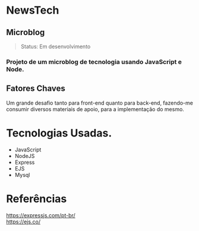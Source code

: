 

<h1>NewsTech</h1>
<h2>Microblog</h2>

> Status: Em desenvolvimento 

### Projeto de um microblog de tecnologia usando JavaScript e Node.

## Fatores Chaves

Um grande desafio tanto para front-end quanto para back-end, fazendo-me consumir diversos materiais de apoio, para a implementação do mesmo.

# Tecnologias Usadas. 

 + JavaScript
 + NodeJS
 + Express
 + EJS
 + Mysql


# Referências 

https://expressjs.com/pt-br/ <br>
https://ejs.co/
